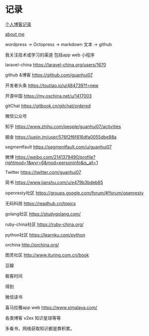 # 记录

[个人博客记录](https://guanhui07.github.io/blog/)

[about me](https://about.me/yangminghui)

wordpress -> Octopress -> markdown 文本 -> github

我关注技术或学习的渠道 包括app  web 小程序

laravel-china https://laravel-china.org/users/1670

github &博客  https://github.com/guanhui07

开发者头条 https://toutiao.io/u/484739?f=new

开源中国  https://my.oschina.net/u/1417003

gitChat  https://gitbook.cn/gitchat/ordered

微信公众号

知乎 https://www.zhihu.com/people/guanhui07/activities

掘金 https://juejin.im/user/576f2f6f816dfa0055dbe88a

segmentfault https://segmentfault.com/u/guanhui07

微博  https://weibo.com/2141379490/profile?rightmod=1&wvr=6&mod=personinfo&is_all=1

Twitter  https://twitter.com/guanhui07

简书 https://www.jianshu.com/u/e479b3bdeb65

openresty社区 https://groups.google.com/forum/#!forum/openresty

无码科技 https://readhub.cn/topics

golang社区 https://studygolang.com/

ruby-china社区 https://ruby-china.org/

python社区 https://learnku.com/python

orchina http://orchina.org/

图灵社区 http://www.ituring.com.cn/book

豆瓣

极客时间

得到

微信读书


喜马拉雅app web https://www.ximalaya.com/

各类博客  v2ex 知识星球等等 


多看书，网络获取知识都是靠积累。
